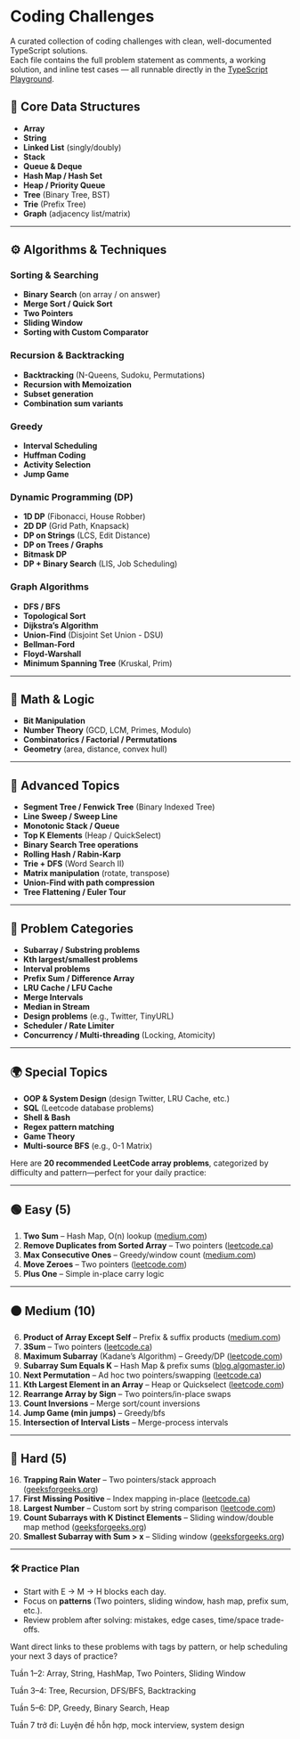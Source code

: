 # Coding Challenges

A curated collection of coding challenges with clean, well-documented TypeScript solutions.  
Each file contains the full problem statement as comments, a working solution, and inline test cases — all runnable directly in the [TypeScript Playground](https://www.typescriptlang.org/play).

## 📌 Core Data Structures
- **Array**
- **String**
- **Linked List** (singly/doubly)
- **Stack**
- **Queue & Deque**
- **Hash Map / Hash Set**
- **Heap / Priority Queue**
- **Tree** (Binary Tree, BST)
- **Trie** (Prefix Tree)
- **Graph** (adjacency list/matrix)

---

## ⚙️ Algorithms & Techniques

### Sorting & Searching
- **Binary Search** (on array / on answer)
- **Merge Sort / Quick Sort**
- **Two Pointers**
- **Sliding Window**
- **Sorting with Custom Comparator**

### Recursion & Backtracking
- **Backtracking** (N-Queens, Sudoku, Permutations)
- **Recursion with Memoization**
- **Subset generation**
- **Combination sum variants**

### Greedy
- **Interval Scheduling**
- **Huffman Coding**
- **Activity Selection**
- **Jump Game**

### Dynamic Programming (DP)
- **1D DP** (Fibonacci, House Robber)
- **2D DP** (Grid Path, Knapsack)
- **DP on Strings** (LCS, Edit Distance)
- **DP on Trees / Graphs**
- **Bitmask DP**
- **DP + Binary Search** (LIS, Job Scheduling)

### Graph Algorithms
- **DFS / BFS**
- **Topological Sort**
- **Dijkstra’s Algorithm**
- **Union-Find** (Disjoint Set Union - DSU)
- **Bellman-Ford**
- **Floyd-Warshall**
- **Minimum Spanning Tree** (Kruskal, Prim)

---

## 📐 Math & Logic
- **Bit Manipulation**
- **Number Theory** (GCD, LCM, Primes, Modulo)
- **Combinatorics / Factorial / Permutations**
- **Geometry** (area, distance, convex hull)

---

## 🧠 Advanced Topics
- **Segment Tree / Fenwick Tree** (Binary Indexed Tree)
- **Line Sweep / Sweep Line**
- **Monotonic Stack / Queue**
- **Top K Elements** (Heap / QuickSelect)
- **Binary Search Tree operations**
- **Rolling Hash / Rabin-Karp**
- **Trie + DFS** (Word Search II)
- **Matrix manipulation** (rotate, transpose)
- **Union-Find with path compression**
- **Tree Flattening / Euler Tour**

---

## 🧩 Problem Categories
- **Subarray / Substring problems**
- **Kth largest/smallest problems**
- **Interval problems**
- **Prefix Sum / Difference Array**
- **LRU Cache / LFU Cache**
- **Merge Intervals**
- **Median in Stream**
- **Design problems** (e.g., Twitter, TinyURL)
- **Scheduler / Rate Limiter**
- **Concurrency / Multi-threading** (Locking, Atomicity)

---

## 🌍 Special Topics
- **OOP & System Design** (design Twitter, LRU Cache, etc.)
- **SQL** (Leetcode database problems)
- **Shell & Bash**
- **Regex pattern matching**
- **Game Theory**
- **Multi-source BFS** (e.g., 0-1 Matrix)

Here are **20 recommended LeetCode array problems**, categorized by difficulty and pattern—perfect for your daily practice:

---

## 🟢 Easy (5)

1. **Two Sum** – Hash Map, O(n) lookup ([medium.com][1])
2. **Remove Duplicates from Sorted Array** – Two pointers ([leetcode.ca][2])
3. **Max Consecutive Ones** – Greedy/window count ([medium.com][1])
4. **Move Zeroes** – Two pointers ([leetcode.com][3])
5. **Plus One** – Simple in-place carry logic&#x20;

---

## 🟠 Medium (10)

6. **Product of Array Except Self** – Prefix & suffix products ([medium.com][1])
7. **3Sum** – Two pointers ([leetcode.ca][2])
8. **Maximum Subarray** (Kadane’s Algorithm) – Greedy/DP ([leetcode.com][3])
9. **Subarray Sum Equals K** – Hash Map & prefix sums ([blog.algomaster.io][4])
10. **Next Permutation** – Ad hoc two pointers/swapping ([leetcode.ca][2])
11. **Kth Largest Element in an Array** – Heap or Quickselect ([leetcode.com][5])
12. **Rearrange Array by Sign** – Two pointers/in-place swaps&#x20;
13. **Count Inversions** – Merge sort/count inversions&#x20;
14. **Jump Game (min jumps)** – Greedy/bfs&#x20;
15. **Intersection of Interval Lists** – Merge-process intervals&#x20;

---

## 🔴 Hard (5)

16. **Trapping Rain Water** – Two pointers/stack approach ([geeksforgeeks.org][6])
17. **First Missing Positive** – Index mapping in-place ([leetcode.ca][2])
18. **Largest Number** – Custom sort by string comparison ([leetcode.com][7])
19. **Count Subarrays with K Distinct Elements** – Sliding window/double map method ([geeksforgeeks.org][6])
20. **Smallest Subarray with Sum > x** – Sliding window ([geeksforgeeks.org][6])

---

### 🛠 Practice Plan

* Start with E → M → H blocks each day.
* Focus on **patterns** (Two pointers, sliding window, hash map, prefix sum, etc.).
* Review problem after solving: mistakes, edge cases, time/space trade-offs.

Want direct links to these problems with tags by pattern, or help scheduling your next 3 days of practice?

[1]: https://medium.com/%40johnadjanohoun/mastering-leetcode-10-common-array-questions-and-how-to-solve-them-ad61b47cfc38?utm_source=chatgpt.com "Mastering LeetCode: 10 Common Array Questions and How to ..."
[2]: https://leetcode.ca/all/problems.html?utm_source=chatgpt.com "Leetcode All Problems with Python/Java/C++ solutions"
[3]: https://leetcode.com/explore/interview/card/top-interview-questions-medium/?utm_source=chatgpt.com "Top Interview Questions – Medium - Explore - LeetCode"
[4]: https://blog.algomaster.io/p/15-leetcode-patterns?utm_source=chatgpt.com "LeetCode was HARD until I Learned these 15 Patterns"
[5]: https://leetcode.com/problems/kth-largest-element-in-an-array/?utm_source=chatgpt.com "215. Kth Largest Element in an Array - LeetCode"
[6]: https://www.geeksforgeeks.org/find-second-largest-element-array/?utm_source=chatgpt.com "Second Largest Element in an Array - GeeksforGeeks"
[7]: https://leetcode.com/problems/largest-number/?utm_source=chatgpt.com "Largest Number - LeetCode"

Tuần 1–2: Array, String, HashMap, Two Pointers, Sliding Window

Tuần 3–4: Tree, Recursion, DFS/BFS, Backtracking

Tuần 5–6: DP, Greedy, Binary Search, Heap

Tuần 7 trở đi: Luyện đề hỗn hợp, mock interview, system design
